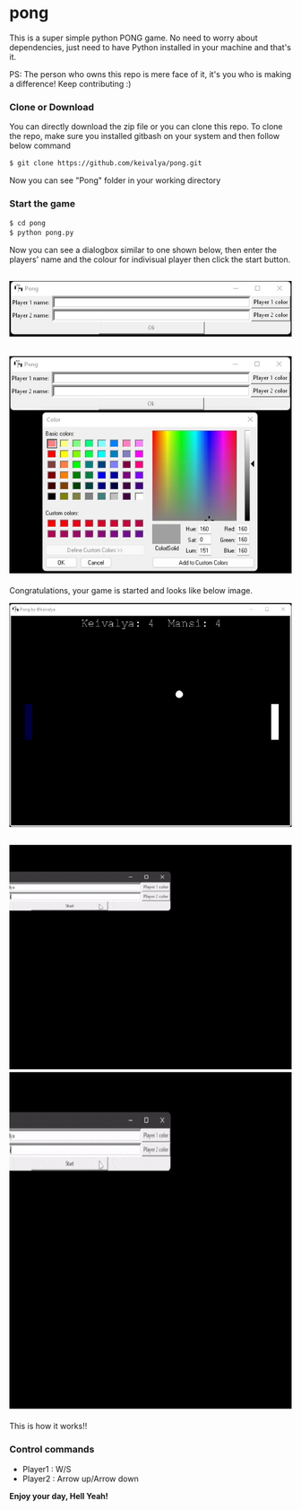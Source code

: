 # pong

This is a super simple python PONG game. No need to worry about dependencies, just need to have Python installed in your machine and that's it.

PS: The person who owns this repo is mere face of it, it's you who is making a difference! Keep contributing :)


### Clone or Download

You can directly download the zip file or you can clone this repo.
To clone the repo, make sure you installed gitbash on your system and then follow below command

```sh
$ git clone https://github.com/keivalya/pong.git
```

Now you can see "Pong" folder in your working directory


### Start the game

```sh
$ cd pong
$ python pong.py
```


Now you can see a dialogbox similar to one shown below, then enter the players' name and the colour for indivisual player then click the start button.

![](screenshots/name.jpg)
---
![](screenshots/colors.jpg)
---
Congratulations, your game is started and looks like below image.

![](screenshots/pong1.jpg)

![](screenshots\pong1.gif)
<img src="screenshots\pong1.gif?raw=true" width="800px" height="600px">
---
This is how it works!!

### Control commands

 - Player1 : W/S 
 - Player2 : Arrow up/Arrow down
 
 
 
 
 **Enjoy your day, Hell Yeah!**
